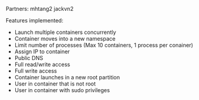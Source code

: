 Partners: mhtang2 jackvn2

Features implemented:
- Launch multiple containers concurrently
- Container moves into a new namespace
- Limit number of processes (Max 10 containers, 1 process per conainer)
- Assign IP to container
- Public DNS
- Full read/write access
- Full write access
- Container launches in a new root partition
- User in container that is not root
- User in container with sudo privileges